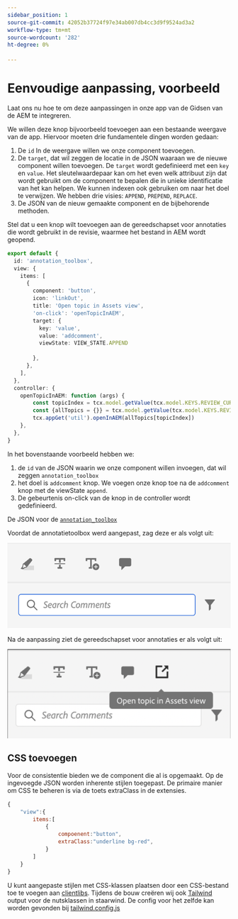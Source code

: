 ```yaml
---
sidebar_position: 1
source-git-commit: 42052b37724f97e34ab007db4cc3d9f9524ad3a2
workflow-type: tm+mt
source-wordcount: '282'
ht-degree: 0%

---
```



# Eenvoudige aanpassing, voorbeeld

Laat ons nu hoe te om deze aanpassingen in onze app van de Gidsen van de AEM te integreren.

We willen deze knop bijvoorbeeld toevoegen aan een bestaande weergave van de app.
Hiervoor moeten drie fundamentele dingen worden gedaan:

1. De `id` In de weergave willen we onze component toevoegen.
2. De `target`, dat wil zeggen de locatie in de JSON waaraan we de nieuwe component willen toevoegen. De `target` wordt gedefinieerd met een `key` en `value`. Het sleutelwaardepaar kan om het even welk attribuut zijn dat wordt gebruikt om de component te bepalen die in unieke identificatie van het kan helpen.
We kunnen indexen ook gebruiken om naar het doel te verwijzen.
We hebben drie visies:  `APPEND`, `PREPEND`, `REPLACE`.
3. De JSON van de nieuw gemaakte component en de bijbehorende methoden.

Stel dat u een knop wilt toevoegen aan de gereedschapset voor annotaties die wordt gebruikt in de revisie, waarmee het bestand in AEM wordt geopend.

```typescript
export default {
  id: 'annotation_toolbox', 
  view: {
    items: [
      {
        component: 'button',
        icon: 'linkOut',
        title: 'Open topic in Assets view',
        'on-click': 'openTopicInAEM',
        target: {
          key: 'value',
          value: 'addcomment',
          viewState: VIEW_STATE.APPEND

        },
      },
    ],
  },
  controller: {
    openTopicInAEM: function (args) {
        const topicIndex = tcx.model.getValue(tcx.model.KEYS.REVIEW_CURR_TOPIC)
        const {allTopics = {}} = tcx.model.getValue(tcx.model.KEYS.REVIEW_DATA) || {}
        tcx.appGet('util').openInAEM(allTopics[topicIndex])
    },
  },
}
```

In het bovenstaande voorbeeld hebben we:

1. de `id` van de JSON waarin we onze component willen invoegen, dat wil zeggen `annotation_toolbox`
2. het doel is `addcomment` knop. We voegen onze knop toe na de `addcomment` knop met de viewState `append`.
3. De gebeurtenis on-click van de knop in de controller wordt gedefinieerd.

De JSON voor de [`annotation_toolbox`](./../../../jsons/review_app/annotation_toolbox.json)

Voordat de annotatietoolbox werd aangepast, zag deze er als volgt uit:

![annotation-toolbox](imgs/annotation_toolbox.png "Gereedschap Annotatie")

Na de aanpassing ziet de gereedschapset voor annotaties er als volgt uit:

![aangepaste annotation-toolbox](imgs/customised_annotation_toolbox.png "Aangepaste gereedschapset voor annotaties")

## CSS toevoegen

Voor de consistentie bieden we de component die al is opgemaakt. Op de ingevoegde JSON worden inherente stijlen toegepast. De primaire manier om CSS te beheren is via de toets extraClass in de extensies.

```js
{    
    "view":{
        items:[
            {
                compoenent:"button",
                extraClass:"underline bg-red",
            }
        ]
    }
}
```

U kunt aangepaste stijlen met CSS-klassen plaatsen door een CSS-bestand toe te voegen aan [clientlibs](#clientlibs). Tijdens de bouw creëren wij ook [Tailwind](https://tailwindcss.com/docs/utility-first) output voor de nutsklassen in staarwind. De config voor het zelfde kan worden gevonden bij [tailwind.config.js](../../../tailwind.config.js)
